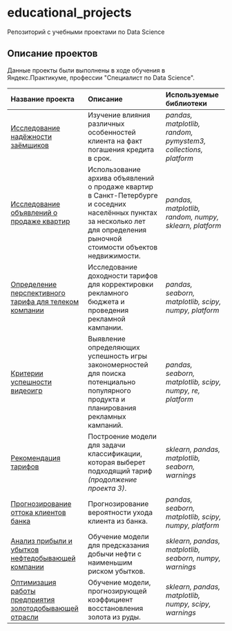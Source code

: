 # educational_projects
 Репозиторий с учебными проектами по Data Science

## Описание проектов

Данные проекты были выполнены в ходе обучения в Яндекс.Практикуме, профессии "Специалист по Data Science".

| Название проекта | Описание | Используемые библиотеки |
| :---------------------- | :---------------------- | :---------------------- |
| [Исследование надёжности заёмщиков](01_bank_clients_reliability) | Изучение влияния различных особенностей клиента на факт погашения кредита в срок. | *pandas, matplotlib, random, pymystem3, collections, platform* |
| [Исследование объявлений о продаже квартир](02_real_estate_spb) | Использование архива объявлений о продаже квартир в Санкт-Петербурге и соседних населённых пунктах за несколько лет для определения рыночной стоимости объектов недвижимости. | *pandas, matplotlib, random, numpy, sklearn, platform* |
| [Определение перспективного тарифа для телеком компании](03_mobile_tariffs) | Исследование доходности тарифов для корректировки рекламного бюджета и проведения рекламной кампании. | *pandas, seaborn, matplotlib, scipy, numpy, platform* |
| [Критерии успешности видеоигр](04_games) | Выявление определяющих успешность игры закономерностей для поиска потенциально популярного продукта и планирования рекламных кампаний. | *pandas, seaborn, matplotlib, scipy, numpy, re, platform* |
| [Рекомендация тарифов](05_mobile_tariffs_ML) | Построение модели для задачи классификации, которая выберет подходящий тариф *(продолжение проекта 3)*. | *sklearn, pandas, matplotlib, seaborn, warnings* |
| [Прогнозирование оттока клиентов банка](06_bank_churn) | Прогнозирование вероятности ухода клиента из банка. | *pandas, seaborn, matplotlib, scipy, numpy, platform* |
| [Анализ прибыли и убытков нефтедобывающей компании](07_oil_wells) | Обучение модели для предсказания добычи нефти с наименьшим риском убытков. | *sklearn, pandas, matplotlib, seaborn, numpy, warnings* |
| [Оптимизация работы предприятия золотодобывающей отрасли](08_gold_recovery) | Обучение модели, прогнозирующей коэффициент восстановления золота из руды. | *sklearn, pandas, matplotlib, numpy, scipy, warnings* |
